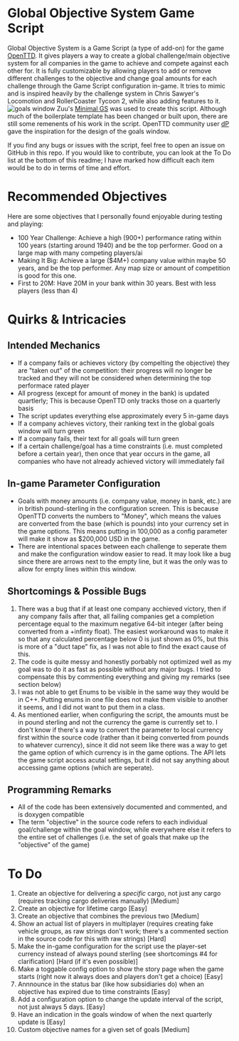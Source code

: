 # Global Objective System Game Script
Global Objective System is a Game Script (a type of add-on) for the game [OpenTTD](https://github.com/OpenTTD/OpenTTD "OpenTTD on GitHub"). It gives players a way to create a global challenge/main objective system for all companies in the game to achieve and compete against each other for. It is fully customizable by allowing players to add or remove different challenges to the objective and change goal amounts for each challenge through the Game Script configuration in-game. It tries to mimic and is inspired heavily by the challenge system in Chris Sawyer's Locomotion and RollerCoaster Tycoon 2, while also adding features to it.
![goals window](https://user-images.githubusercontent.com/1361714/192644791-af2955d1-4e32-4f70-828c-d65c3bd9906a.png)
Zuu's [Minimal GS](http://www.tt-forums.net/viewtopic.php?f=65&t=62163) was used to create this script. Although much of the boilerplate template has been changed or built upon, there are still some remenents of his work in the script. OpenTTD community user [dP](https://github.com/ldpl) gave the inspiration for the design of the goals window.

If you find any bugs or issues with the script, feel free to open an issue on GitHub in this repo. If you would like to contribute, you can look at the To Do list at the bottom of this readme; I have marked how difficult each item would be to do in terms of time and effort.
# Recommended Objectives
Here are some objectives that I personally found enjoyable during testing and playing:
- 100 Year Challenge: Achieve a high (900+) performance rating within 100 years (starting around 1940) and be the top performer. Good on a large map with many competing players/ai
- Making It Big: Achieve a large ($4M+) company value within maybe 50 years, and be the top performer. Any map size or amount of competition is good for this one.
- First to 20M: Have 20M in your bank within 30 years. Best with less players (less than 4)

# Quirks & Intricacies
## Intended Mechanics
- If a company fails or achieves victory (by compelting the objective) they are "taken out" of the competition: their progress will no longer be tracked and they will not be considered when determining the top performace rated player
- All progress (except for amount of money in the bank) is updated quartlerly; This is because OpenTTD only tracks those on a quarterly basis
- The script updates everything else approximately every 5 in-game days
- If a company achieves victory, their ranking text in the global goals window will turn green
- If a company fails, their text for all goals will turn green
- If a certain challenge/goal has a time constraints (i.e. must completed before a certain year), then once that year occurs in the game, all companies who have not already achieved victory will immediately fail
## In-game Parameter Configuration
- Goals with money amounts (i.e. company value, money in bank, etc.) are in british pound-sterling in the configuration screen. This is because OpenTTD converts the numbers to "Money", which means the values are converted from the base (which is pounds) into your currency set in the game options. This means putting in 100,000 as a config parameter will make it show as $200,000 USD in the game.
- There are intentional spaces between each challenge to seperate them and make the configuration window easier to read. It may look like a bug since there are arrows next to the empty line, but it was the only was to allow for empty lines within this window.
## Shortcomings & Possible Bugs
1. There was a bug that if at least one company acchieved victory, then if any company fails after that, all failing companies get a completion percentage equal to the maximum negative 64-bit integer (after being converted from a +infinty float). The easiest workaround was to make it so that any calculated percentage below 0 is just shown as 0%, but this is more of a "duct tape" fix, as I was not able to find the exact cause of this.
2. The code is quite messy and honestly porbably not optimized well as my goal was to do it as fast as possible without any major bugs. I tried to compensate this by commenting everything and giving my remarks (see section below)
3. I was not able to get Enums to be visible in the same way they would be in C++. Putting enums in one file does not make them visible to another it seems, and I did not want to put them in a class.
4. As mentioned earlier, when configuring the script, the amounts must be in pound sterling and not the currency the game is currently set to. I don't know if there's a way to convert the parameter to local currency first within the source code (rather than it being converted from pounds to whatever currency), since it did not seem like there was a way to get the game option of which currency is in the game options. The API lets the game script access acutal settings, but it did not say anything about accessing game options (which are seperate).
## Programming Remarks
- All of the code has been extensively documented and commented, and is doxygen compatible
- The term "objective" in the source code refers to each individual goal/challenge within the goal window, while everywhere else it refers to the entire set of challenges (i.e. the set of goals that make up the "objective" of the game)

# To Do
1. Create an objective for delivering a *specific* cargo, not just any cargo (requires tracking cargo deliveries manually) [Medium]
2. Create an objective for lifetime cargo [Easy]
3. Create an objective that combines the previous two [Medium]
4. Show an actual list of players in multiplayer (requires creating fake vehicle groups, as raw strings don't work; there's a commented section in the source code for this with raw strings) [Hard]
5. Make the in-game configuration for the script use the player-set currency instead of always pound sterling (see shortcomings #4 for clarification) [Hard (if it's even possible)]
6. Make a toggable config option to show the story page when the game starts (right now it always does and players don't get a choice) [Easy]
7. Annnounce in the status bar (like how subsidiaries do) when an objective has expired due to time constraints [Easy]
8. Add a configuration option to change the update interval of the script, not just always 5 days. [Easy]
9. Have an indication in the goals window of when the next quarterly update is [Easy]
10. Custom objective names for a given set of goals [Medium]
